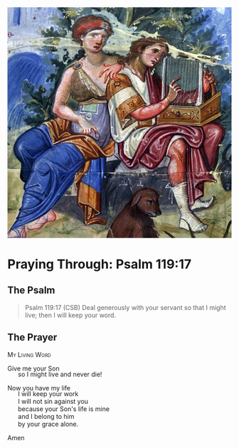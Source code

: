 <img class="intro-right" src="../images/art-paris-psalter.jpg">

<style>
  li {list-style-type: none;}
  p + ul {
    margin-top: -18px;
}
</style>

# Praying Through: Psalm 119:17

## The Psalm

>Psalm 119:17 (CSB) Deal generously with your servant so that I might live; then I will keep your word. 

## The Prayer

<div style="font-variant: small-caps;">
My Living Word
</div>

Give me your Son  
* so I might live and never die!

Now you have my life  
* I will keep your work  
* I will not sin against you  
* because your Son's life is mine  
* and I belong to him  
* by your grace alone.

Amen
